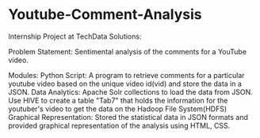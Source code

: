 # Youtube-Comment-Analysis
Internship Project at TechData Solutions:

Problem Statement:
Sentimental analysis of the comments for a YouTube video.

Modules:
Python Script: A program to retrieve comments for a particular youtube video based on the unique video id(vid) and store the data in a JSON.
Data Analytics: Apache Solr collections to load the data from JSON. Use HIVE to create a table "Tab7" that holds the information for the youtuber's video to get the data on the Hadoop File System(HDFS) 
Graphical Representation: Stored the statistical data in JSON formats and provided graphical representation of the analysis using HTML, CSS.
